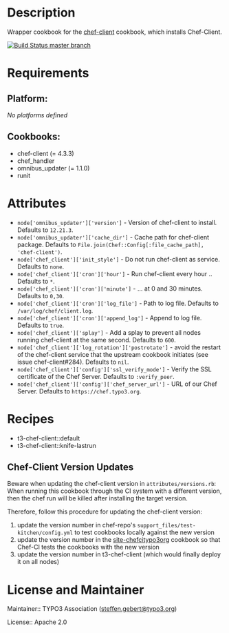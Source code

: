 # Description

Wrapper cookbook for the [chef-client](https://supermarket.chef.io/cookbooks/chef-client) cookbook, which installs Chef-Client.

[![Build Status master branch](https://chef-ci.typo3.org/job/TYPO3-cookbooks/job/t3-chef.client/branch/master/badge/icon)](https://chef-ci.typo3.org/job/TYPO3-cookbooks/job/t3-chef-client/branch/master/)

# Requirements

## Platform:

*No platforms defined*

## Cookbooks:

* chef-client (= 4.3.3)
* chef_handler
* omnibus_updater (= 1.1.0)
* runit

# Attributes

* `node['omnibus_updater']['version']` - Version of chef-client to install. Defaults to `12.21.3`.
* `node['omnibus_updater']['cache_dir']` - Cache path for chef-client package. Defaults to `File.join(Chef::Config[:file_cache_path], 'chef-client')`.
* `node['chef_client']['init_style']` - Do not run chef-client as service. Defaults to `none`.
* `node['chef_client']['cron']['hour']` - Run chef-client every hour .. Defaults to `*`.
* `node['chef_client']['cron']['minute']` - ... at 0 and 30 minutes. Defaults to `0,30`.
* `node['chef_client']['cron']['log_file']` - Path to log file. Defaults to `/var/log/chef/client.log`.
* `node['chef_client']['cron']['append_log']` - Append to log file. Defaults to `true`.
* `node['chef_client']['splay']` - Add a splay to prevent all nodes running chef-client at the same second. Defaults to `600`.
* `node['chef_client']['log_rotation']['postrotate']` - avoid the restart of the chef-client service that the upstream cookbook initiates (see issue chef-client#284). Defaults to `nil`.
* `node['chef_client']['config']['ssl_verify_mode']` - Verify the SSL certificate of the Chef Server. Defaults to `:verify_peer`.
* `node['chef_client']['config']['chef_server_url']` - URL of our Chef Server. Defaults to `https://chef.typo3.org`.

# Recipes

* t3-chef-client::default
* t3-chef-client::knife-lastrun

Chef-Client Version Updates
---------------------------

Beware when updating the chef-client version in `attributes/versions.rb`: When running this cookbook through the CI system with a different version, then the chef run will be killed after installing the target version.

Therefore, follow this procedure for updating the chef-client version:

1. update the version number in chef-repo's `support_files/test-kitchen/config.yml` to test cookbooks locally against the new version
1. update the version number in the [site-chefcitypo3org](https://github.com/TYPO3-cookbooks/site-chefcitypo3org/blob/master/attributes/versions.rb) cookbook so that Chef-CI tests the cookbooks with the new version
1. update the version number in t3-chef-client (which would finally deploy it on all nodes)


# License and Maintainer

Maintainer:: TYPO3 Association (<steffen.gebert@typo3.org>)

License:: Apache 2.0
